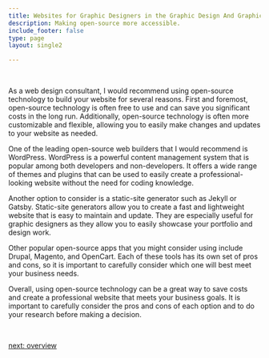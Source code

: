 ```yaml
---
title: Websites for Graphic Designers in the Graphic Design And Graphic Arts  Industry
description: Making open-source more accessible.
include_footer: false
type: page
layout: single2

---
```


<br>
<p>
As a web design consultant, I would recommend using open-source technology to build your website for several reasons. First and foremost, open-source technology is often free to use and can save you significant costs in the long run. Additionally, open-source technology is often more customizable and flexible, allowing you to easily make changes and updates to your website as needed.

One of the leading open-source web builders that I would recommend is WordPress. WordPress is a powerful content management system that is popular among both developers and non-developers. It offers a wide range of themes and plugins that can be used to easily create a professional-looking website without the need for coding knowledge.

Another option to consider is a static-site generator such as Jekyll or Gatsby. Static-site generators allow you to create a fast and lightweight website that is easy to maintain and update. They are especially useful for graphic designers as they allow you to easily showcase your portfolio and design work.

Other popular open-source apps that you might consider using include Drupal, Magento, and OpenCart. Each of these tools has its own set of pros and cons, so it is important to carefully consider which one will best meet your business needs.

Overall, using open-source technology can be a great way to save costs and create a professional website that meets your business goals. It is important to carefully consider the pros and cons of each option and to do your research before making a decision.

<br>

<a href="https://workdojos.com/graphicdesigner/overview">next: overview</a>
<br>
<br>
</p>
